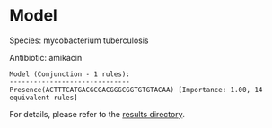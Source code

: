 
# Model

Species: mycobacterium tuberculosis

Antibiotic: amikacin

```
Model (Conjunction - 1 rules):
------------------------------
Presence(ACTTTCATGACGCGACGGGCGGTGTGTACAA) [Importance: 1.00, 14 equivalent rules]

```

For details, please refer to the [results directory](../../../../../results/scm_b/mycobacterium+tuberculosis/amikacin/repeat_5/).

